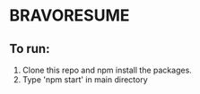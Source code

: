 
# BRAVORESUME

## To run:
  1. Clone this repo and npm install the packages.
  2. Type 'npm start' in main directory
  
